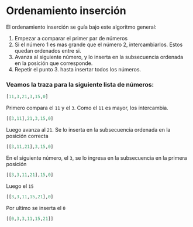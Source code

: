 # Ordenamiento inserción
El ordenamiento inserción se guía bajo este algoritmo general:
1. Empezar a comparar el primer par de números
1. Si el número 1 es mas grande que el número 2, intercambiarlos. Estos quedan ordenados entre si.
1. Avanza al siguiente número, y lo inserta en la subsecuencia ordenada en la posición que corresponde.
1. Repetir el punto 3. hasta insertar todos los números.

### Veamos la traza para la siguiente lista de números:

```py
[11,3,21,3,15,0]
```
Primero compara el ```11``` y el ```3```. Como el ```11``` es mayor, los intercambia.

```py
[[3,11],21,3,15,0]
```
Luego avanza al ```21```. Se lo inserta en la subsecuencia ordenada en la posición correcta

```py
[[3,11,21],3,15,0]
```
En el siguiente número, el ```3```, se lo ingresa en la subsecuencia en la primera posición

```py
[[3,3,11,21],15,0]
```
Luego el ```15``` 

```py
[[3,3,11,15,21],0]
```
Por ultimo se inserta el ```0```

```py
[[0,3,3,11,15,21]]
```
